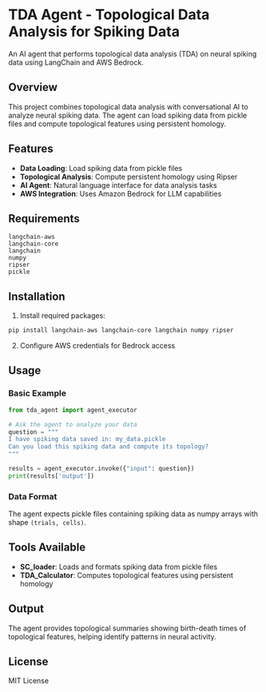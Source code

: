 # TDA Agent - Topological Data Analysis for Spiking Data

An AI agent that performs topological data analysis (TDA) on neural spiking data using LangChain and AWS Bedrock.

## Overview

This project combines topological data analysis with conversational AI to analyze neural spiking data. The agent can load spiking data from pickle files and compute topological features using persistent homology.

## Features

- **Data Loading**: Load spiking data from pickle files
- **Topological Analysis**: Compute persistent homology using Ripser
- **AI Agent**: Natural language interface for data analysis tasks
- **AWS Integration**: Uses Amazon Bedrock for LLM capabilities

## Requirements

```
langchain-aws
langchain-core
langchain
numpy
ripser
pickle
```

## Installation

1. Install required packages:
```bash
pip install langchain-aws langchain-core langchain numpy ripser
```

2. Configure AWS credentials for Bedrock access

## Usage

### Basic Example

```python
from tda_agent import agent_executor

# Ask the agent to analyze your data
question = """
I have spiking data saved in: my_data.pickle
Can you load this spiking data and compute its topology?
"""

results = agent_executor.invoke({"input": question})
print(results['output'])
```

### Data Format

The agent expects pickle files containing spiking data as numpy arrays with shape `(trials, cells)`.

## Tools Available

- **SC_loader**: Loads and formats spiking data from pickle files
- **TDA_Calculator**: Computes topological features using persistent homology

## Output

The agent provides topological summaries showing birth-death times of topological features, helping identify patterns in neural activity.

## License

MIT License